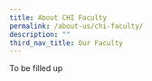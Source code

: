 ```yaml
---
title: About CHI Faculty
permalink: /about-us/chi-faculty/
description: ""
third_nav_title: Our Faculty
---
```

To be filled up